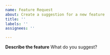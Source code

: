 ```yaml
---
name: Feature Request
about: Create a suggestion for a new feature
title: ''
labels: ''
assignees: ''

---
```


**Describe the feature**
What do you suggest?


